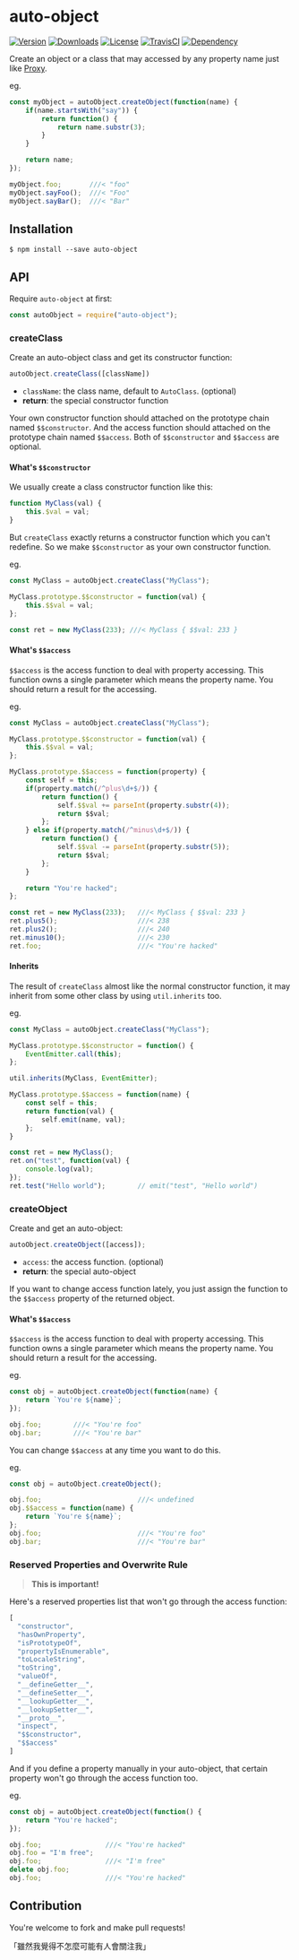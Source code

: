 # auto-object

[![Version](http://img.shields.io/npm/v/auto-object.svg)](https://www.npmjs.com/package/auto-object)
[![Downloads](http://img.shields.io/npm/dm/auto-object.svg)](https://www.npmjs.com/package/auto-object)
[![License](https://img.shields.io/npm/l/auto-object.svg?style=flat)](https://opensource.org/licenses/MIT)
[![TravisCI](https://travis-ci.org/XadillaX/auto-object.svg)](https://travis-ci.org/XadillaX/auto-object)
[![Dependency](https://david-dm.org/XadillaX/auto-object.svg)](https://david-dm.org/XadillaX/auto-object)

Create an object or a class that may accessed by any property name just like
[Proxy](https://developer.mozilla.org/en-US/docs/Web/JavaScript/Reference/Global_Objects/Proxy).

eg.

```js
const myObject = autoObject.createObject(function(name) {
    if(name.startsWith("say")) {
        return function() {
            return name.substr(3);
        }
    }

    return name;
});

myObject.foo;       ///< "foo"
myObject.sayFoo();  ///< "Foo"
myObject.sayBar();  ///< "Bar"
```

## Installation

```console
$ npm install --save auto-object
```

## API

Require `auto-object` at first:

```js
const autoObject = require("auto-object");
```

### createClass

Create an auto-object class and get its constructor function:

```js
autoObject.createClass([className])
```

+ `className`: the class name, default to `AutoClass`. (optional)
+ **return**: the special constructor function

Your own constructor function should attached on the prototype chain named
`$$constructor`. And the access function should attached on the prototype chain
named `$$access`. Both of `$$constructor` and `$$access` are optional.

#### What's `$$constructor`

We usually create a class constructor function like this:

```js
function MyClass(val) {
    this.$val = val;
}
```

But `createClass` exactly returns a constructor function which you can't
redefine. So we make `$$constructor` as your own constructor function.

eg.

```js
const MyClass = autoObject.createClass("MyClass");

MyClass.prototype.$$constructor = function(val) {
    this.$$val = val;
};

const ret = new MyClass(233); ///< MyClass { $$val: 233 }
```

#### What's `$$access`

`$$access` is the access function to deal with property accessing. This function
owns a single parameter which means the property name. You should return a
result for the accessing.

eg.

```js
const MyClass = autoObject.createClass("MyClass");

MyClass.prototype.$$constructor = function(val) {
    this.$$val = val;
};

MyClass.prototype.$$access = function(property) {
    const self = this;
    if(property.match(/^plus\d+$/)) {
        return function() {
            self.$$val += parseInt(property.substr(4));
            return $$val;
        };
    } else if(property.match(/^minus\d+$/)) {
        return function() {
            self.$$val -= parseInt(property.substr(5));
            return $$val;
        };
    }

    return "You're hacked";
};

const ret = new MyClass(233);   ///< MyClass { $$val: 233 }
ret.plus5();                    ///< 238
ret.plus2();                    ///< 240
ret.minus10();                  ///< 230
ret.foo;                        ///< "You're hacked"
```

#### Inherits

The result of `createClass` almost like the normal constructor function, it may
inherit from some other class by using `util.inherits` too.

eg.

```js
const MyClass = autoObject.createClass("MyClass");

MyClass.prototype.$$constructor = function() {
    EventEmitter.call(this);
};

util.inherits(MyClass, EventEmitter);

MyClass.prototype.$$access = function(name) {
    const self = this;
    return function(val) {
        self.emit(name, val);
    };
}

const ret = new MyClass();
ret.on("test", function(val) {
    console.log(val);
});
ret.test("Hello world");        // emit("test", "Hello world")
```

### createObject

Create and get an auto-object:

```js
autoObject.createObject([access]);
```

+ `access`: the access function. (optional)
+ **return**: the special auto-object

If you want to change access function lately, you just assign the function to
the `$$access` property of the returned object.

#### What's `$$access`

`$$access` is the access function to deal with property accessing. This function
owns a single parameter which means the property name. You should return a
result for the accessing.

eg.

```js
const obj = autoObject.createObject(function(name) {
    return `You're ${name}`;
});

obj.foo;        ///< "You're foo"
obj.bar;        ///< "You're bar"
```

You can change `$$access` at any time you want to do this.

eg.

```js
const obj = autoObject.createObject();

obj.foo;                        ///< undefined
obj.$$access = function(name) {
    return `You're ${name}`;
};
obj.foo;                        ///< "You're foo"
obj.bar;                        ///< "You're bar"
```

### Reserved Properties and Overwrite Rule

> **This is important!**

Here's a reserved properties list that won't go through the access function:

```js
[
  "constructor",
  "hasOwnProperty",
  "isPrototypeOf",
  "propertyIsEnumerable",
  "toLocaleString",
  "toString",
  "valueOf",
  "__defineGetter__",
  "__defineSetter__",
  "__lookupGetter__",
  "__lookupSetter__",
  "__proto__",
  "inspect",
  "$$constructor",
  "$$access"
]
```

And if you define a property manually in your auto-object, that certain property
won't go through the access function too.

eg.

```js
const obj = autoObject.createObject(function() {
    return "You're hacked";
});

obj.foo;                ///< "You're hacked"
obj.foo = "I'm free";
obj.foo;                ///< "I'm free"
delete obj.foo;
obj.foo;                ///< "You're hacked"
```

## Contribution

You're welcome to fork and make pull requests!

「雖然我覺得不怎麼可能有人會關注我」
